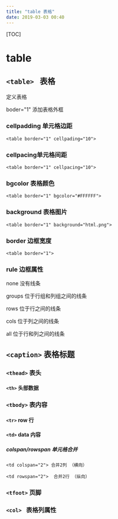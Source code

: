 ```yaml
---
title: "table 表格"
date: 2019-03-03 00:40
---
```



[TOC]



# table



## `<table> ` 表格

定义表格

boder="1" 添加表格外框



### cellpadding  单元格边距

```
<table border="1" cellpading="10">
```





### cellpacing单元格间距

```
<table border="1" cellpacing="10">
```



### bgcolor 表格颜色

```
<table border="1" bgcolor="#FFFFFF">
```



### background 表格图片

```
<table border="1" background="html.png">
```



### border 边框宽度

```
<table border="1">
```



### rule 边框属性

none	没有线条

groups	位于行组和列组之间的线条

rows	位于行之间的线条

cols	位于列之间的线条

all		位于行和列之间的线条







## `<caption>` 表格标题





### `<thead>` 表头



#### `<th>`  头部数据



### `<tbody>` 表内容



#### `<tr>`  row 行



#### `<td>` data 内容

##### colspan/rowspan  单元格合并

```
<td colspan="2"> 合并2列 （横向）

<td rowspan="2">  合并2行 （纵向）
```



### `<tfoot>` 页脚



### `<col> `  表格列属性





